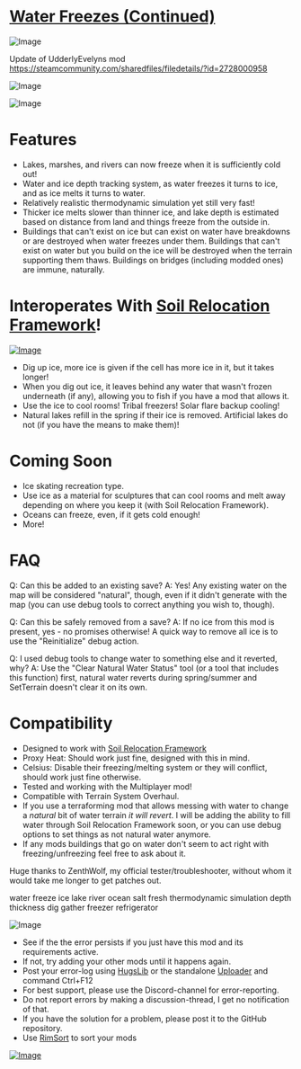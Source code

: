 # [Water Freezes (Continued)](https://steamcommunity.com/sharedfiles/filedetails/?id=3278128973)

![Image](https://i.imgur.com/buuPQel.png)

Update of UdderlyEvelyns mod https://steamcommunity.com/sharedfiles/filedetails/?id=2728000958

![Image](https://i.imgur.com/pufA0kM.png)
	
![Image](https://i.imgur.com/Z4GOv8H.png)

# Features



- Lakes, marshes, and rivers can now freeze when it is sufficiently cold out!
- Water and ice depth tracking system, as water freezes it turns to ice, and as ice melts it turns to water.
- Relatively realistic thermodynamic simulation yet still very fast!
- Thicker ice melts slower than thinner ice, and lake depth is estimated based on distance from land and things freeze from the outside in.
- Buildings that can't exist on ice but can exist on water have breakdowns or are destroyed when water freezes under them. Buildings that can't exist on water but you build on the ice will be destroyed when the terrain supporting them thaws. Buildings on bridges (including modded ones) are immune, naturally.



# Interoperates With [Soil Relocation Framework](https://steamcommunity.com/sharedfiles/filedetails/?id=2654088143)!

[![Image](https://steamuserimages-a.akamaihd.net/ugc/2477620729410521986/0E7C57C6A526D7284A0734A7F2B1C82A28F2BF66/?imw=5000&imh=5000&ima=fit&impolicy=Letterbox&imcolor=%23000000&letterbox=false)](https://steamcommunity.com/sharedfiles/filedetails/?id=3248607572)


- Dig up ice, more ice is given if the cell has more ice in it, but it takes longer!
- When you dig out ice, it leaves behind any water that wasn't frozen underneath (if any), allowing you to fish if you have a mod that allows it.
- Use the ice to cool rooms! Tribal freezers! Solar flare backup cooling!
- Natural lakes refill in the spring if their ice is removed. Artificial lakes do not (if you have the means to make them)!



# Coming Soon



- Ice skating recreation type.
- Use ice as a material for sculptures that can cool rooms and melt away depending on where you keep it (with Soil Relocation Framework).
- Oceans can freeze, even, if it gets cold enough!
- More!



# FAQ

Q: Can this be added to an existing save?
A: Yes! Any existing water on the map will be considered "natural", though, even if it didn't generate with the map (you can use debug tools to correct anything you wish to, though).

Q: Can this be safely removed from a save?
A: If no ice from this mod is present, yes - no promises otherwise! A quick way to remove all ice is to use the "Reinitialize" debug action.

Q: I used debug tools to change water to something else and it reverted, why?
A: Use the "Clear Natural Water Status" tool (or a tool that includes this function) first, natural water reverts during spring/summer and SetTerrain doesn't clear it on its own.

# Compatibility



- Designed to work with [Soil Relocation Framework](https://steamcommunity.com/sharedfiles/filedetails/?id=3248607572)
- Proxy Heat: Should work just fine, designed with this in mind.
- Celsius: Disable their freezing/melting system or they will conflict, should work just fine otherwise.
- Tested and working with the Multiplayer mod!
- Compatible with Terrain System Overhaul.
- If you use a terraforming mod that allows messing with water to change a *natural* bit of water terrain *it will revert*. I will be adding the ability to fill water through Soil Relocation Framework soon, or you can use debug options to set things as not natural water anymore.
- If any mods buildings that go on water don't seem to act right with freezing/unfreezing feel free to ask about it.



Huge thanks to ZenthWolf, my official tester/troubleshooter, without whom it would take me longer to get patches out.

water freeze ice lake river ocean salt fresh thermodynamic simulation depth thickness dig gather freezer refrigerator

![Image](https://i.imgur.com/PwoNOj4.png)



-  See if the the error persists if you just have this mod and its requirements active.
-  If not, try adding your other mods until it happens again.
-  Post your error-log using [HugsLib](https://steamcommunity.com/workshop/filedetails/?id=818773962) or the standalone [Uploader](https://steamcommunity.com/sharedfiles/filedetails/?id=2873415404) and command Ctrl+F12
-  For best support, please use the Discord-channel for error-reporting.
-  Do not report errors by making a discussion-thread, I get no notification of that.
-  If you have the solution for a problem, please post it to the GitHub repository.
-  Use [RimSort](https://github.com/RimSort/RimSort/releases/latest) to sort your mods



[![Image](https://img.shields.io/github/v/release/emipa606/WaterFreezes?label=latest%20version&style=plastic&color=9f1111&labelColor=black)](https://steamcommunity.com/sharedfiles/filedetails/changelog/3278128973)
